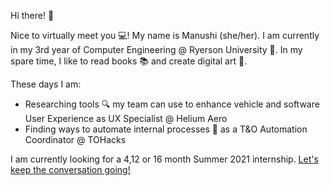 Hi there! 👋

Nice to virtually meet you 💻! My name is Manushi (she/her). I am currently in my 3rd year of Computer Engineering @ Ryerson University 🏫. In my spare time, I like to read books 📚 and create digital art 🎨.

These days I am:
- Researching tools 🔍 my team can use to enhance vehicle and software User Experience as UX Specialist @ Helium Aero
- Finding ways to automate internal processes 🔁 as a T&O Automation Coordinator @ TOHacks

I am currently looking for a 4,12 or 16 month Summer 2021 internship. [Let's keep the conversation going!](mailto:manushi.oza@ryerson.ca)